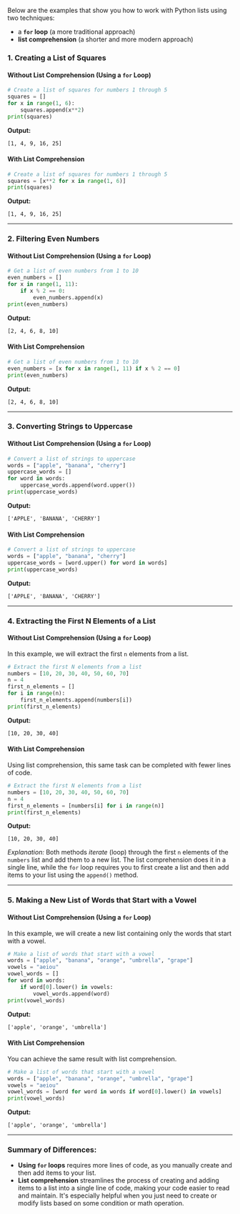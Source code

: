 
Below are the examples that show you how to work with Python lists using two techniques:

- a **`for` loop** (a more traditional approach)
- **list comprehension** (a shorter and more modern approach)

### 1. **Creating a List of Squares**

#### Without List Comprehension (Using a `for` Loop)
```python
# Create a list of squares for numbers 1 through 5
squares = []
for x in range(1, 6):
    squares.append(x**2)
print(squares)
```
**Output:**
```
[1, 4, 9, 16, 25]
```

#### With List Comprehension
```python
# Create a list of squares for numbers 1 through 5
squares = [x**2 for x in range(1, 6)]
print(squares)
```
**Output:**
```
[1, 4, 9, 16, 25]
```

---

### 2. **Filtering Even Numbers**

#### Without List Comprehension (Using a `for` Loop)
```python
# Get a list of even numbers from 1 to 10
even_numbers = []
for x in range(1, 11):
    if x % 2 == 0:
        even_numbers.append(x)
print(even_numbers)
```
**Output:**
```
[2, 4, 6, 8, 10]
```

#### With List Comprehension
```python
# Get a list of even numbers from 1 to 10
even_numbers = [x for x in range(1, 11) if x % 2 == 0]
print(even_numbers)
```
**Output:**
```
[2, 4, 6, 8, 10]
```

---

### 3. **Converting Strings to Uppercase**

#### Without List Comprehension (Using a `for` Loop)
```python
# Convert a list of strings to uppercase
words = ["apple", "banana", "cherry"]
uppercase_words = []
for word in words:
    uppercase_words.append(word.upper())
print(uppercase_words)
```
**Output:**
```
['APPLE', 'BANANA', 'CHERRY']
```

#### With List Comprehension
```python
# Convert a list of strings to uppercase
words = ["apple", "banana", "cherry"]
uppercase_words = [word.upper() for word in words]
print(uppercase_words)
```
**Output:**
```
['APPLE', 'BANANA', 'CHERRY']
```
---

### 4. **Extracting the First N Elements of a List**

#### Without List Comprehension (Using a `for` Loop)
In this example, we will extract the first `n` elements from a list.

```python
# Extract the first N elements from a list
numbers = [10, 20, 30, 40, 50, 60, 70]
n = 4
first_n_elements = []
for i in range(n):
    first_n_elements.append(numbers[i])
print(first_n_elements)
```
**Output:**
```
[10, 20, 30, 40]
```

#### With List Comprehension
Using list comprehension, this same task can be completed with fewer lines of code.

```python
# Extract the first N elements from a list
numbers = [10, 20, 30, 40, 50, 60, 70]
n = 4
first_n_elements = [numbers[i] for i in range(n)]
print(first_n_elements)
```
**Output:**
```
[10, 20, 30, 40]
```

*Explanation:* Both methods *iterate* (loop) through the first `n` elements of the `numbers` list and add them to a new list. The list comprehension does it in a single line, while the `for` loop requires you to first create a list and then add items to your list using the `append()` method.

---

### 5. **Making a New List of Words that Start with a Vowel**

#### Without List Comprehension (Using a `for` Loop)
In this example, we will create a new list containing only the words that start with a vowel.

```python
# Make a list of words that start with a vowel
words = ["apple", "banana", "orange", "umbrella", "grape"]
vowels = "aeiou"
vowel_words = []
for word in words:
    if word[0].lower() in vowels:
        vowel_words.append(word)
print(vowel_words)
```
**Output:**
```
['apple', 'orange', 'umbrella']
```

#### With List Comprehension
You can achieve the same result with list comprehension.

```python
# Make a list of words that start with a vowel
words = ["apple", "banana", "orange", "umbrella", "grape"]
vowels = "aeiou"
vowel_words = [word for word in words if word[0].lower() in vowels]
print(vowel_words)
```
**Output:**
```
['apple', 'orange', 'umbrella']
```

---

### Summary of Differences:

- **Using `for` loops** requires more lines of code, as you manually create and then add items to your list.
- **List comprehension** streamlines the process of creating and adding items to a list into a single line of code, making your code easier to read and maintain. It's especially helpful when you just need to create or modify lists based on some condition or math operation.
  
